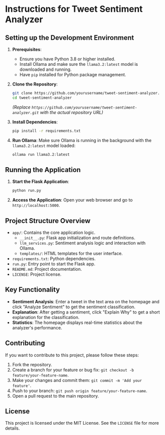 <!-- @format -->

# Instructions for Tweet Sentiment Analyzer

## Setting up the Development Environment

1.  **Prerequisites**:

    - Ensure you have Python 3.8 or higher installed.
    - Install Ollama and make sure the `llama3.2:latest` model is downloaded and running.
    - Have `pip` installed for Python package management.

2.  **Clone the Repository**:

    ```bash
    git clone https://github.com/yourusername/tweet-sentiment-analyzer.git
    cd tweet-sentiment-analyzer
    ```

    _(Replace `https://github.com/yourusername/tweet-sentiment-analyzer.git` with the actual repository URL)_

3.  **Install Dependencies**:

    ```bash
    pip install -r requirements.txt
    ```

4.  **Run Ollama**:
    Make sure Ollama is running in the background with the `llama3.2:latest` model loaded:
    ```bash
    ollama run llama3.2:latest
    ```

## Running the Application

1.  **Start the Flask Application**:

    ```bash
    python run.py
    ```

2.  **Access the Application**:
    Open your web browser and go to `http://localhost:5000`.

## Project Structure Overview

- `app/`: Contains the core application logic.
  - `__init__.py`: Flask app initialization and route definitions.
  - `llm_services.py`: Sentiment analysis logic and interaction with Ollama.
  - `templates/`: HTML templates for the user interface.
- `requirements.txt`: Python dependencies.
- `run.py`: Entry point to start the Flask app.
- `README.md`: Project documentation.
- `LICENSE`: Project license.

## Key Functionality

- **Sentiment Analysis**: Enter a tweet in the text area on the homepage and click "Analyze Sentiment" to get the sentiment classification.
- **Explanation**: After getting a sentiment, click "Explain Why" to get a short explanation for the classification.
- **Statistics**: The homepage displays real-time statistics about the analyzer's performance.

## Contributing

If you want to contribute to this project, please follow these steps:

1.  Fork the repository.
2.  Create a branch for your feature or bug fix: `git checkout -b feature/your-feature-name`.
3.  Make your changes and commit them: `git commit -m 'Add your feature'`.
4.  Push to your branch: `git push origin feature/your-feature-name`.
5.  Open a pull request to the main repository.

## License

This project is licensed under the MIT License. See the `LICENSE` file for more details.
